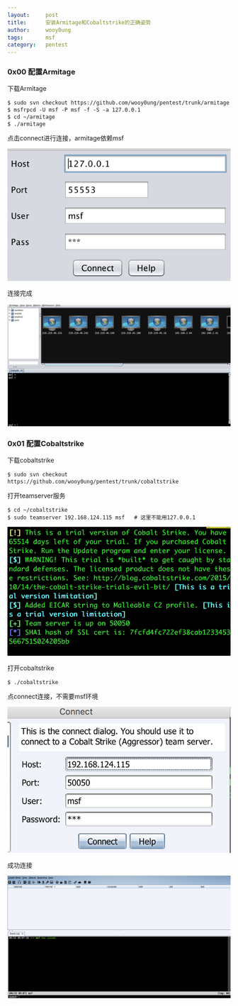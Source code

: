 ```yaml
---
layout:     post
title:      安装Armitage和Cobaltstrike的正确姿势
author:     wooy0ung
tags: 		msf
category:  	pentest
---
```



### 0x00 配置Armitage

下载Armitage

```
$ sudo svn checkout https://github.com/wooy0ung/pentest/trunk/armitage
$ msfrpcd -U msf -P msf -f -S -a 127.0.0.1
$ cd ~/armitage
$ ./armitage
```
<!-- more -->

点击connect进行连接，armitage依赖msf

![](/assets/img/pentest/2017-06-22-armitage-and-cobaltstrike/0x00.png)

连接完成

![](/assets/img/pentest/2017-06-22-armitage-and-cobaltstrike/0x01.png)


### 0x01 配置Cobaltstrike

下载cobaltstrike

```
$ sudo svn checkout https://github.com/wooy0ung/pentest/trunk/cobaltstrike
```

打开teamserver服务

```
$ cd ~/cobaltstrike
$ sudo teamserver 192.168.124.115 msf	# 这里不能用127.0.0.1
```

![](/assets/img/pentest/2017-06-22-armitage-and-cobaltstrike/0x02.png)

打开cobaltstrike

```
$ ./cobaltstrike
```

点connect连接，不需要msf环境

![](/assets/img/pentest/2017-06-22-armitage-and-cobaltstrike/0x03.png)

成功连接

![](/assets/img/pentest/2017-06-22-armitage-and-cobaltstrike/0x04.png)